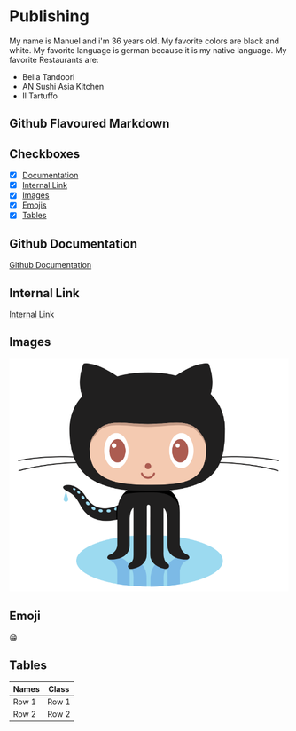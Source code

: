 # Publishing <a name="publishing"></a>
My name is Manuel and i'm 36 years old.
My favorite colors are black and white.
My favorite language is german because it is my native language.
My favorite Restaurants are:
- Bella Tandoori
- AN Sushi Asia Kitchen
- Il Tartuffo
## Github Flavoured Markdown <a name="github"></a>
## Checkboxes <a name="checkboxes"></a>
- [x] [Documentation](#documentation)
- [x] [Internal Link](#internal)
- [x] [Images](#images)
- [x] [Emojis](#emoji)
- [x] [Tables](#tables)

## Github Documentation <a name="documentation"></a>
[Github Documentation](https://help.github.com/en)

## Internal Link <a name="internal"></a>
[Internal Link](https://github.com/mysizar/authoring/tree/main/images)

## Images <a name="images"></a>
![Logo](https://github.com/doerrenbaecher/authoring/blob/main/images/logo.png)

## Emoji <a name="emoji"></a>
😁

## Tables <a name="tables"></a>
| Names | Class |
| ----- | ----- |
| Row 1 | Row 1 |
| Row 2 | Row 2 |
